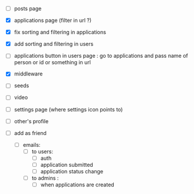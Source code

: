 
- [ ] posts page
- [x] applications page (filter in url ?)
- [x] fix sorting and filtering in applications
- [x] add sorting and filtering in users
- [ ] applications button in users page : go to applications and pass name of person or id or something in url
- [x] middleware
- [ ] seeds
- [ ] video 
  
- [ ] settings page (where settings icon points to)
- [ ] other's profile
- [ ] add as friend
  

  - [ ] emails: 
    - [ ] to users: 
      - [ ] auth
      - [ ] application submitted
      - [ ] application status change 
    - [ ] to admins : 
      - [ ] when applications are created 
